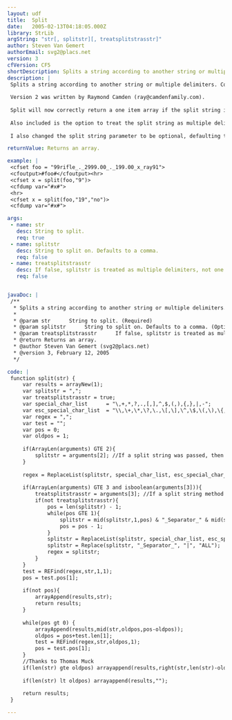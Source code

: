 ```yaml
---
layout: udf
title:  Split
date:   2005-02-13T04:18:05.000Z
library: StrLib
argString: "str[, splitstr][, treatsplitstrasstr]"
author: Steven Van Gemert
authorEmail: svg2@placs.net
version: 3
cfVersion: CF5
shortDescription: Splits a string according to another string or multiple delimiters.
description: |
 Splits a string according to another string or multiple delimiters. ColdFusion's native list functions do not allow you to pass a multi-character delimiter. You can use this function to split the string into an array.
 
 Version 2 was written by Raymond Camden (ray@camdenfamily.com).
 
 Split will now correctly return a one item array if the split string is not found. More importantly, the split function now works as the split functions do in other languages - when multiple split strings are found in the original string, then appropriate blank-stringed array elements are made. For example, If you split the string &quot;19991&quot; using the string &quot;9&quot; as the split string, the resulting array will now correctly have 4 elements instead of the previous versions result of 3 elements. This is how the split function behaves in other languages.
 
 Also included is the option to treat the split string as multiple delimiters, as the native ColdFusion list functions do. This might not be necessary for all applications, but I included it to ensure the best functionality. Pass a boolean false as the third parameter to treat the split string as multiple delimiters.
 
 I also changed the split string parameter to be optional, defaulting to a comma.

returnValue: Returns an array.

example: |
 <cfset foo = "99rifle_._2999.00_._199.00_x_ray91">
 <cfoutput>#foo#</cfoutput><hr>
 <cfset x = split(foo,"9")>
 <cfdump var="#x#">
 <hr>
 <cfset x = split(foo,"19","no")>
 <cfdump var="#x#">

args:
 - name: str
   desc: String to split.
   req: true
 - name: splitstr
   desc: String to split on. Defaults to a comma.
   req: false
 - name: treatsplitstrasstr
   desc: If false, splitstr is treated as multiple delimiters, not one string.
   req: false


javaDoc: |
 /**
  * Splits a string according to another string or multiple delimiters.
  * 
  * @param str      String to split. (Required)
  * @param splitstr      String to split on. Defaults to a comma. (Optional)
  * @param treatsplitstrasstr      If false, splitstr is treated as multiple delimiters, not one string. (Optional)
  * @return Returns an array. 
  * @author Steven Van Gemert (svg2@placs.net) 
  * @version 3, February 12, 2005 
  */

code: |
 function split(str) {
     var results = arrayNew(1);
     var splitstr = ",";
     var treatsplitstrasstr = true;
     var special_char_list      = "\,+,*,?,.,[,],^,$,(,),{,},|,-";
     var esc_special_char_list  = "\\,\+,\*,\?,\.,\[,\],\^,\$,\(,\),\{,\},\|,\-";    
     var regex = ",";
     var test = "";
     var pos = 0;
     var oldpos = 1;
 
     if(ArrayLen(arguments) GTE 2){
         splitstr = arguments[2]; //If a split string was passed, then use it.
     }
     
     regex = ReplaceList(splitstr, special_char_list, esc_special_char_list);
     
     if(ArrayLen(arguments) GTE 3 and isboolean(arguments[3])){
         treatsplitstrasstr = arguments[3]; //If a split string method was passed, then use it.
         if(not treatsplitstrasstr){
             pos = len(splitstr) - 1;
             while(pos GTE 1){
                 splitstr = mid(splitstr,1,pos) & "_Separator_" & mid(splitstr,pos+1,len(splitstr) - (pos));
                 pos = pos - 1;
             }
             splitstr = ReplaceList(splitstr, special_char_list, esc_special_char_list);
             splitstr = Replace(splitstr, "_Separator_", "|", "ALL");
             regex = splitstr;
         }
     }
     test = REFind(regex,str,1,1);
     pos = test.pos[1];
 
     if(not pos){
         arrayAppend(results,str);
         return results;
     }
 
     while(pos gt 0) {
         arrayAppend(results,mid(str,oldpos,pos-oldpos));
         oldpos = pos+test.len[1];
         test = REFind(regex,str,oldpos,1);
         pos = test.pos[1];
     }
     //Thanks to Thomas Muck
     if(len(str) gte oldpos) arrayappend(results,right(str,len(str)-oldpos + 1));
 
     if(len(str) lt oldpos) arrayappend(results,"");
 
     return results;
 }

---
```


